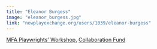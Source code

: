 ```yaml
---
title: "Eleanor Burgess"
image: "eleanor_burgess.jpg"
link: "newplayexchange.org/users/1039/eleanor-burgess"
---
```


[MFA Playwrights’ Workshop](/programs/mfa-playwrights-workshop), [Collaboration Fund](/programs/collaboration-fund) 
